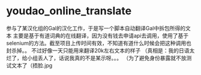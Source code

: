 # youdao_online_translate

参与了某汉化组的Gal的汉化工作，于是写一个脚本自动翻译Gal中拆包所得的文本
主要是基于有道词典的在线翻译，因为没有钱去申请api去调用，使用了基于selenium的方法。截至项目上传时间有效，不知道有道什么时候会把这种调用也封杀掉。。
不过好像一天只能用来翻译20k左右文本的样子
（真相是：我的日语太烂了，给小组丢人了，话说我真的不是某示呀。。。
（为了避免身份暴露就不放测试文本了（捂脸.jpg
